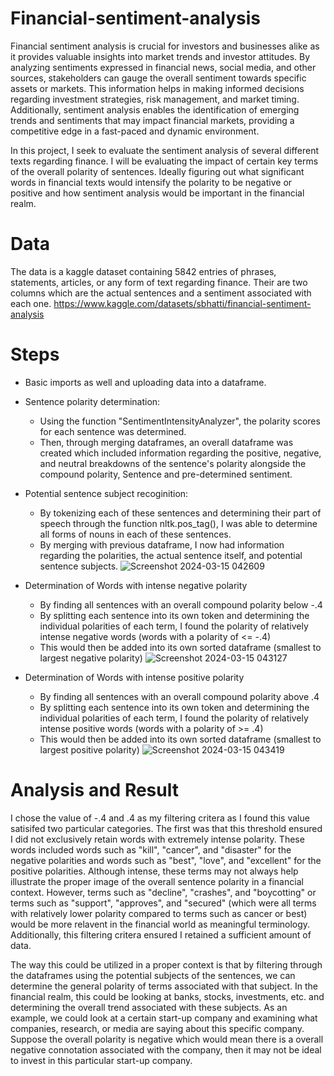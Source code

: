 # Financial-sentiment-analysis

Financial sentiment analysis is crucial for investors and businesses alike as it provides valuable insights into market trends and investor attitudes. By analyzing sentiments expressed in financial news, social media, and other sources, stakeholders can gauge the overall sentiment towards specific assets or markets. This information helps in making informed decisions regarding investment strategies, risk management, and market timing. Additionally, sentiment analysis enables the identification of emerging trends and sentiments that may impact financial markets, providing a competitive edge in a fast-paced and dynamic environment.

In this project, I seek to evaluate the sentiment analysis of several different texts regarding finance. I will be evaluating the impact of certain key terms of the overall polarity of sentences. Ideally figuring out what significant words in financial texts would intensify the polarity to be negative or positive and how sentiment analysis would be important in the financial realm.

# Data 
The data is a kaggle dataset containing 5842 entries of phrases, statements, articles, or any form of text regarding finance. Their are two columns which are the actual sentences and a sentiment associated with each one. https://www.kaggle.com/datasets/sbhatti/financial-sentiment-analysis

# Steps 

- Basic imports as well and uploading data into a dataframe.
- Sentence polarity determination:
    - Using the function "SentimentIntensityAnalyzer", the polarity scores for each sentence was determined.
    - Then, through merging dataframes, an overall dataframe was created which included information regarding the positive, negative, and neutral breakdowns of the sentence's polarity alongside the compound polarity, Sentence and pre-determined sentiment.
    
- Potential sentence subject recoginition:
    - By tokenizing each of these sentences and determining their part of speech through the function nltk.pos_tag(), I was able to determine all forms of nouns in each of these sentences.
    - By merging with previous dataframe, I now had information regarding the polarities, the actual sentence itself, and potential sentence subjects.
    ![Screenshot 2024-03-15 042609](https://github.com/hasanhaider2468/Financial-sentiment-analysis/assets/125958166/127428fe-7887-4485-8af2-564ec5fd91f2)

- Determination of Words with intense negative polarity
    - By finding all sentences with an overall compound polarity below -.4 
    - By splitting each sentence into its own token and determining the individual polarities of each term, I found the polarity of relatively intense negative words (words with a polarity of <= -.4)
    - This would then be added into its own sorted dataframe (smallest to largest negative polarity)
    ![Screenshot 2024-03-15 043127](https://github.com/hasanhaider2468/Financial-sentiment-analysis/assets/125958166/6ab9314f-79a1-4103-b60f-3b7b66c0a56c)

- Determination of Words with intense positive polarity
    - By finding all sentences with an overall compound polarity above .4 
    - By splitting each sentence into its own token and determining the individual polarities of each term, I found the polarity of relatively intense positive words (words with a polarity of >= .4)
    - This would then be added into its own sorted dataframe (smallest to largest positive polarity)
    ![Screenshot 2024-03-15 043419](https://github.com/hasanhaider2468/Financial-sentiment-analysis/assets/125958166/5aea2528-16e1-474a-84d6-531e224a84b1)

# Analysis and Result

I chose the value of -.4 and .4 as my filtering critera as I found this value satisifed two particular categories. The first was that this threshold ensured I did not exclusively retain words with extremely intense polarity. These words included words such as "kill", "cancer", and "disaster" for the negative polarities and words such as "best", "love", and "excellent" for the positive polarities. Although intense, these terms may not always help illustrate the proper image of the overall sentence polarity in a financial context. However, terms such as "decline", "crashes", and "boycotting" or terms such as "support", "approves", and "secured" (which were all terms with relatively lower polarity compared to terms such as cancer or best) would be more relavent in the financial world as meaningful terminology. Additionally, this filtering critera ensured I retained a sufficient amount of data. 

The way this could be utilized in a proper context is that by filtering through the dataframes using the potential subjects of the sentences, we can determine the general polarity of terms associated with that subject. In the financial realm, this could be looking at banks, stocks, investments, etc. and determining the overall trend associated with these subjects. As an example, we could look at a certain start-up company and examining what companies, research, or media are saying about this specific company. Suppose the overall polarity is negative which would mean there is a overall negative connotation associated with the company, then it may not be ideal to invest in this particular start-up company.

